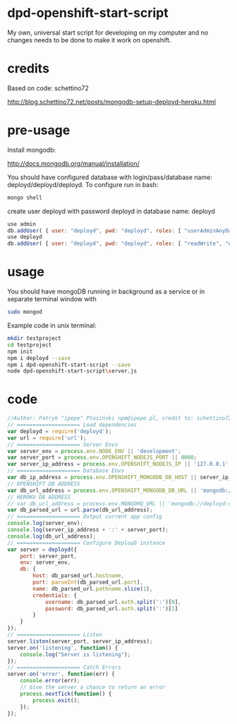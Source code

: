 # dpd-openshift-start-script
My own, universal start script for developing on my computer and no changes needs to be done to make it work on openshift.

# credits
Based on code: schettino72

http://blog.schettino72.net/posts/mongodb-setup-deployd-heroku.html

# pre-usage
Install mongodb:

http://docs.mongodb.org/manual/installation/

You should have configured database with login/pass/database name: deployd/deployd/deployd. To configure run in bash:
```bash
mongo shell
```

create user deployd with password deployd in database name: deployd
```javascript
use admin
db.addUser( { user: "deployd", pwd: "deployd", roles: [ "userAdminAnyDatabase" ] } )
use deployd
db.addUser( { user: "deployd", pwd: "deployd", roles: [ "readWrite", "dbAdmin" ] } )
```

# usage

You should have mongoDB running in background as a service or in separate terminal window with 
```bash
sudo mongod
```

Example code in unix terminal:
```bash
mkdir testproject
cd testproject
npm init
npm i deployd --save
npm i dpd-openshift-start-script --save
node dpd-openshift-start-script\server.js
```

# code
```javascript
//Author: Patryk "ipepe" Ptasiński npm@ipepe.pl, credit to: schettino72
// ==================== Load dependencies
var deployd = require('deployd');
var url = require('url');
// ==================== Server Envs
var server_env = process.env.NODE_ENV || 'development';
var server_port = process.env.OPENSHIFT_NODEJS_PORT || 8080;
var server_ip_address = process.env.OPENSHIFT_NODEJS_IP || '127.0.0.1';
// ==================== Database Envs
var db_ip_address = process.env.OPENSHIFT_MONGODB_DB_HOST || server_ip_address;
// OPENSHIFT DB ADDRESS
var db_url_address = process.env.OPENSHIFT_MONGODB_DB_URL || 'mongodb://deployd:deployd@'+db_ip_address+':27017/deployd';
// HEROKU DB ADDRESS
// var db_url_address = process.env.MONGOHQ_URL || 'mongodb://deployd:deployd@'+db_ip_address+':27017/deployd';
var db_parsed_url = url.parse(db_url_address);
// ==================== Output current app config
console.log(server_env);
console.log(server_ip_address + ':' + server_port);
console.log(db_url_address);
// ==================== Configure DeployD instance
var server = deployd({
	port: server_port,
	env: server_env,
	db: {
		host: db_parsed_url.hostname,
		port: parseInt(db_parsed_url.port),
		name: db_parsed_url.pathname.slice(1),
		credentials: {
			username: db_parsed_url.auth.split(':')[0],
			password: db_parsed_url.auth.split(':')[1]
		}
	}
});
// ==================== Listen
server.listen(server_port, server_ip_address);
server.on('listening', function() {
	console.log("Server is listening");
});
// ==================== Catch Errors
server.on('error', function(err) {
	console.error(err);
	// Give the server a chance to return an error
	process.nextTick(function() {
		process.exit();
	});
});
```